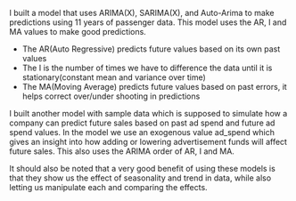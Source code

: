 I built a model that uses ARIMA(X), SARIMA(X), and Auto-Arima to make predictions using 11 years of passenger data. This model uses the AR, I and MA values to make good predictions.
- The AR(Auto Regressive) predicts future values based on its own past values
- The I is the number of times we have to difference the data until it is stationary(constant mean and variance over time)
- The MA(Moving Average) predicts future values based on past errors, it helps correct over/under shooting in predictions

I built another model with sample data which is supposed to simulate how a company can predict future sales based on past ad spend and future ad spend values. 
In the model we use an exogenous value ad_spend which gives an insight into how adding or lowering advertisement funds will affect future sales. This also uses the ARIMA order of AR, I and MA.

It should also be noted that a very good benefit of using these models is that they show us the effect of seasonality and trend in data, while also letting us manipulate each and comparing the effects.
